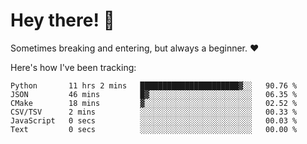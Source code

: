 # Hey there! 👋
Sometimes breaking and entering, but always a beginner. ❤️

Here's how I've been tracking:
<!--START_SECTION:waka-->

```text
Python       11 hrs 2 mins   ██████████████████████▓░░   90.76 %
JSON         46 mins         █▓░░░░░░░░░░░░░░░░░░░░░░░   06.35 %
CMake        18 mins         ▓░░░░░░░░░░░░░░░░░░░░░░░░   02.52 %
CSV/TSV      2 mins          ░░░░░░░░░░░░░░░░░░░░░░░░░   00.33 %
JavaScript   0 secs          ░░░░░░░░░░░░░░░░░░░░░░░░░   00.03 %
Text         0 secs          ░░░░░░░░░░░░░░░░░░░░░░░░░   00.00 %
```

<!--END_SECTION:waka-->
